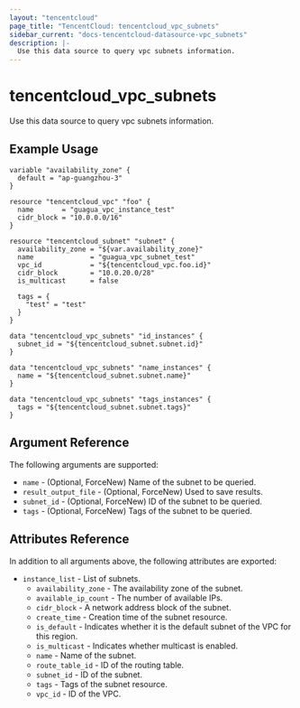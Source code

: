 ```yaml
---
layout: "tencentcloud"
page_title: "TencentCloud: tencentcloud_vpc_subnets"
sidebar_current: "docs-tencentcloud-datasource-vpc_subnets"
description: |-
  Use this data source to query vpc subnets information.
---
```


# tencentcloud_vpc_subnets

Use this data source to query vpc subnets information.

## Example Usage

```hcl
variable "availability_zone" {
  default = "ap-guangzhou-3"
}

resource "tencentcloud_vpc" "foo" {
  name       = "guagua_vpc_instance_test"
  cidr_block = "10.0.0.0/16"
}

resource "tencentcloud_subnet" "subnet" {
  availability_zone = "${var.availability_zone}"
  name              = "guagua_vpc_subnet_test"
  vpc_id            = "${tencentcloud_vpc.foo.id}"
  cidr_block        = "10.0.20.0/28"
  is_multicast      = false

  tags = {
    "test" = "test"
  }
}

data "tencentcloud_vpc_subnets" "id_instances" {
  subnet_id = "${tencentcloud_subnet.subnet.id}"
}

data "tencentcloud_vpc_subnets" "name_instances" {
  name = "${tencentcloud_subnet.subnet.name}"
}

data "tencentcloud_vpc_subnets" "tags_instances" {
  tags = "${tencentcloud_subnet.subnet.tags}"
}
```

## Argument Reference

The following arguments are supported:

* `name` - (Optional, ForceNew) Name of the subnet to be queried.
* `result_output_file` - (Optional, ForceNew) Used to save results.
* `subnet_id` - (Optional, ForceNew) ID of the subnet to be queried.
* `tags` - (Optional, ForceNew) Tags of the subnet to be queried.

## Attributes Reference

In addition to all arguments above, the following attributes are exported:

* `instance_list` - List of subnets.
  * `availability_zone` - The availability zone of the subnet.
  * `available_ip_count` - The number of available IPs.
  * `cidr_block` - A network address block of the subnet.
  * `create_time` - Creation time of the subnet resource.
  * `is_default` - Indicates whether it is the default subnet of the VPC for this region.
  * `is_multicast` - Indicates whether multicast is enabled.
  * `name` - Name of the subnet.
  * `route_table_id` - ID of the routing table.
  * `subnet_id` - ID of the subnet.
  * `tags` - Tags of the subnet resource.
  * `vpc_id` - ID of the VPC.


